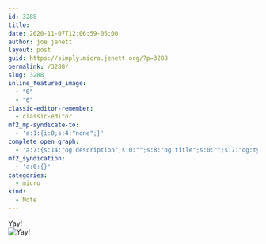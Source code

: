 ```yaml
---
id: 3288
title: 
date: 2020-11-07T12:06:59-05:00
author: joe jenett
layout: post
guid: https://simply.micro.jenett.org/?p=3288
permalink: /3288/
slug: 3288
inline_featured_image:
  - "0"
  - "0"
classic-editor-remember:
  - classic-editor
mf2_mp-syndicate-to:
  - 'a:1:{i:0;s:4:"none";}'
complete_open_graph:
  - 'a:7:{s:14:"og:description";s:0:"";s:8:"og:title";s:0:"";s:7:"og:type";s:0:"";s:12:"twitter:card";s:7:"summary";s:15:"twitter:creator";s:0:"";s:19:"twitter:description";s:0:"";s:8:"og:image";s:0:"";}'
mf2_syndication:
  - 'a:0:{}'
categories:
  - micro
kind:
  - Note
---
```

Yay!<br />
<img loading="lazy" src="../wp-content/uploads/2020/11/staticworks.jpg" alt="Yay!" title="Yay!"  width="500" height="224" class="alignnone size-full wp-image-3292" srcset="../wp-content/uploads/2020/11/staticworks.jpg 500w, ../wp-content/uploads/2020/11/staticworks-300x134.jpg 300w" sizes="(max-width: 500px) 100vw, 500px" />